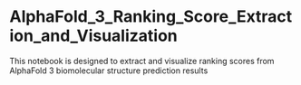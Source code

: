 # AlphaFold_3_Ranking_Score_Extraction_and_Visualization
This notebook is designed to extract and visualize ranking scores from AlphaFold 3 biomolecular structure prediction results
